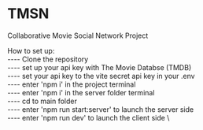 # TMSN
Collaborative Movie Social Network Project

How to set up: \
---- Clone the repository \
---- set up your api key with The Movie Databse (TMDB) \
---- set your api key to the vite secret api key in your .env \
---- enter 'npm i' in the project terminal \
---- enter 'npm i' in the server folder terminal \
---- cd to main folder \
---- enter 'npm run start:server' to launch the server side \
---- enter 'npm run dev' to launch the client side \
